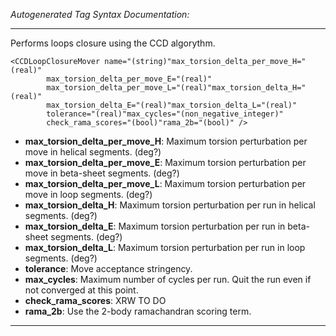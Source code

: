 _Autogenerated Tag Syntax Documentation:_

---
Performs loops closure using the CCD algorythm.

```
<CCDLoopClosureMover name="(string)"max_torsion_delta_per_move_H="(real)"
        max_torsion_delta_per_move_E="(real)"
        max_torsion_delta_per_move_L="(real)"max_torsion_delta_H="(real)"
        max_torsion_delta_E="(real)"max_torsion_delta_L="(real)"
        tolerance="(real)"max_cycles="(non_negative_integer)"
        check_rama_scores="(bool)"rama_2b="(bool)" />
```

-   **max_torsion_delta_per_move_H**: Maximum torsion perturbation per move in helical segments. (deg?)
-   **max_torsion_delta_per_move_E**: Maximum torsion perturbation per move in beta-sheet segments. (deg?)
-   **max_torsion_delta_per_move_L**: Maximum torsion perturbation per move in loop segments. (deg?)
-   **max_torsion_delta_H**: Maximum torsion perturbation per run in helical segments. (deg?)
-   **max_torsion_delta_E**: Maximum torsion perturbation per run in beta-sheet segments. (deg?)
-   **max_torsion_delta_L**: Maximum torsion perturbation per run in loop segments. (deg?)
-   **tolerance**: Move acceptance stringency.
-   **max_cycles**: Maximum number of cycles per run. Quit the run even if not converged at this point.
-   **check_rama_scores**: XRW TO DO
-   **rama_2b**: Use the 2-body ramachandran scoring term.

---

